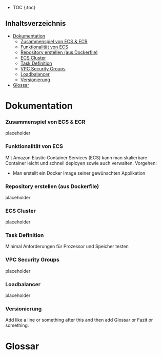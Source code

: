 * TOC
{:toc}

## Inhaltsverzeichnis

- [Dokumentation](#dokumentation)
  - [Zusammenspiel von ECS & ECR](#zusammenspiel)
  - [Funktionalität von ECS](#ecs)
  - [Repository erstellen (aus Dockerfile)](#repository)
  - [ECS Cluster](#cluster)
  - [Task Definition](#task)
  - [VPC Security Groups](#security)
  - [Loadbalancer](#loadbalancer)
  - [Versionierung](#versionierung)
- [Glossar](#glossar)

# Dokumentation <a name="dokumentation"></a>

### Zusammenspiel von ECS & ECR <a name="zusammenspiel"></a>
placeholder

### Funktionalität von ECS <a name="ecs"></a>
Mit Amazon Elastic Container Services (ECS) kann man skalierbare Container leicht und schnell deployen sowie auch verwalten.
Vorgehen:
- Man erstellt ein Docker Image seiner gewünschten Applikation

### Repository erstellen (aus Dockerfile) <a name="repository"></a>
placeholder

### ECS Cluster <a name="cluster"></a>
placeholder

### Task Definition <a name="task"></a>
Minimal Anforderungen für Prozessor und Speicher testen

### VPC Security Groups <a name="security"></a>
placeholder

### Loadbalancer <a name="loadbalancer"></a>
placeholder

### Versionierung <a name="versionierung"></a>
Add like a line or something after this and then add Glossar or Fazit or something.

# Glossar <a name="glossar"></a>
